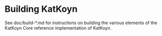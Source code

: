 Building KatKoyn
================

See doc/build-*.md for instructions on building the various
elements of the KatKoyn Core reference implementation of KatKoyn.
